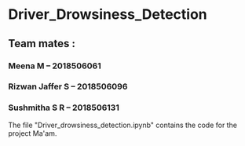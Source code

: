 # Driver_Drowsiness_Detection
## Team mates :
### Meena M – 2018506061       
### Rizwan Jaffer S – 2018506096  
### Sushmitha S R – 2018506131 
The file "Driver_drowsiness_detection.ipynb" contains the code for the project Ma'am.
